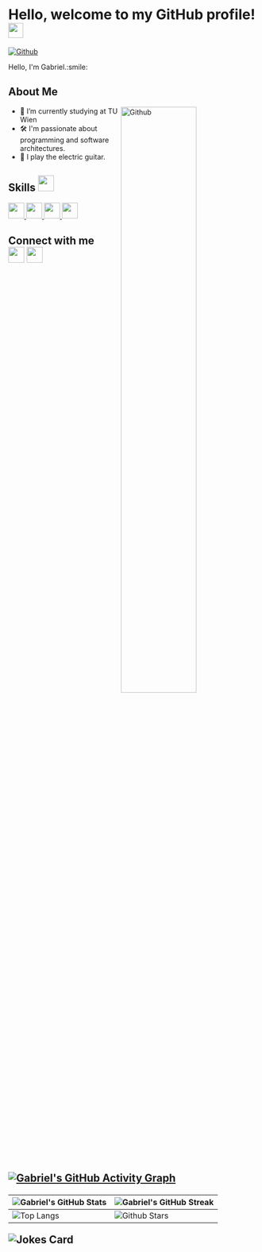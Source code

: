 <h1> Hello, welcome to my GitHub profile!  <img src = "https://raw.githubusercontent.com/MartinHeinz/MartinHeinz/master/wave.gif" width = 30px> </h1>
<p align='center'>
</p>

[![Github](https://img.shields.io/github/followers/Freyness-gd?label=Follow&style=social)](https://github.com/Freyness-gd)

<div size='20px'> Hello, I'm Gabriel.:smile: 
</div>

<h2> About Me </h2>

<img width="55%" align="right" alt="Github" src="https://raw.githubusercontent.com/onimur/.github/master/.resources/git-header.svg" />

- :book: I’m currently studying at TU Wien
- :hammer_and_wrench: I'm passionate about programming and software architectures.
- :guitar: I play the electric guitar.
  

<h2> Skills <img src = "https://media2.giphy.com/media/QssGEmpkyEOhBCb7e1/giphy.gif?cid=ecf05e47a0n3gi1bfqntqmob8g9aid1oyj2wr3ds3mg700bl&rid=giphy.gif" width = 32px> </h2>
<a href= https://github.com/Freyness-gd?tab=repositories&q=&type=&language=python&sort= > <img width ='32px' src ='https://raw.githubusercontent.com/rahulbanerjee26/githubAboutMeGenerator/main/icons/python.svg'> </a>
<a href= https://github.com/Freyness-gd?tab=repositories&q=&type=&language=cpp&sort= > <img width ='32px' src ='https://raw.githubusercontent.com/rahulbanerjee26/githubAboutMeGenerator/main/icons/cpp.svg'> </a>
<a href= https://github.com/Freyness-gd?tab=repositories&q=&type=&language=java&sort= > <img width ='32px' src ='https://raw.githubusercontent.com/rahulbanerjee26/githubAboutMeGenerator/main/icons/java.svg'> </a>
<a href= https://github.com/Freyness-gd?tab=repositories&q=&type=&language=mysql&sort= > <img width ='32px' src ='https://raw.githubusercontent.com/rahulbanerjee26/githubAboutMeGenerator/main/icons/mysql.svg'> </a>

<h2> Connect with me <br>
<a href = 'https://www.linkedin.com/in/gabriel-valentin-dinu/'> <img width = '32px' align= 'center' src="https://raw.githubusercontent.com/rahulbanerjee26/githubAboutMeGenerator/main/icons/linked-in-alt.svg"/></a> 
<a href = 'https://www.github.com/Freyness-gd'> <img width = '32px' align= 'center' src="https://raw.githubusercontent.com/rahulbanerjee26/githubAboutMeGenerator/main/icons/github.svg"/></a>
  
<br>
<br>
<br>
  
[![Gabriel's GitHub Activity Graph](https://activity-graph.herokuapp.com/graph?username=Freyness-gd&theme=tokyonight)](https://git.io/praveenscience)

| ![Gabriel's GitHub Stats](https://github-readme-stats.vercel.app/api?username=Freyness-gd&show_icons=true&theme=tokyonight) | ![Gabriel's GitHub Streak](https://github-readme-streak-stats.herokuapp.com/?user=Freyness-gd&theme=tokyonight) |
| --- | --- |
| ![Top Langs](https://github-readme-stats.vercel.app/api/top-langs/?username=Freyness-gd&theme=tokyonight) | ![Github Stars](https://github-readme-stats.vercel.app/api?username=Freyness-gd&show_icons=true&locale=en&count_private=true&hide_rank=true&custom_title=My%20GitHub%20Stats&disable_animations=true&theme=tokyonight) |


![Jokes Card](https://readme-jokes.vercel.app/api?theme=tokyonight)





<br>
